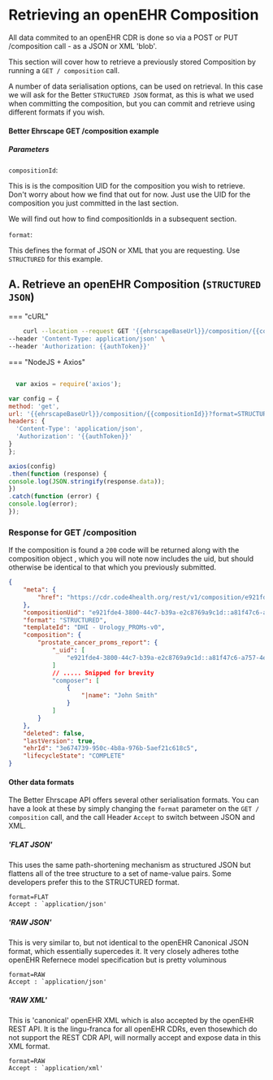# Retrieving an openEHR Composition

All data commited to an openEHR CDR is done so via a POST or PUT /composition call - as a JSON or XML 'blob'. 

This section will cover how to retrieve a previously stored Composition by running a `GET / composition` call.

A number of data serialisation options, can be used on retrieval. In this case we will ask for the Better `STRUCTURED JSON` format, as this is what we used when committing the composition, but you can commit and retrieve using different formats if you wish.

#### Better Ehrscape GET /composition example

##### Parameters

`compositionId`: 

This is is the composition UID for the composition you wish to retrieve. Don't worry about how we find that out for now. Just use the UID for the composition you just committed in the last section. 

We will find out how to find compositionIds in a subsequent section.

`format`:

This defines the format of JSON or XML that you are requesting. Use `STRUCTURED` for this example.


## A. Retrieve an openEHR Composition (`STRUCTURED JSON`)

=== "cURL"
  
  ```bash
      curl --location --request GET '{{ehrscapeBaseUrl}}/composition/{{compositionId}}?format=STRUCTURED' \
--header 'Content-Type: application/json' \
--header 'Authorization: {{authToken}}'
  ```


=== "NodeJS + Axios"
  ```js

    var axios = require('axios');

var config = {
  method: 'get',
  url: '{{ehrscapeBaseUrl}}/composition/{{compositionId}}?format=STRUCTURED',
  headers: { 
    'Content-Type': 'application/json', 
    'Authorization': '{{authToken}}'
  }
};

axios(config)
.then(function (response) {
  console.log(JSON.stringify(response.data));
})
.catch(function (error) {
  console.log(error);
});

```


### Response for GET /composition

If the composition is found a `200` code will be returned along with the composition object , which you will note now includes the uid, but should otherwise be identical to that which you previously submitted.

```json
{
    "meta": {
        "href": "https://cdr.code4health.org/rest/v1/composition/e921fde4-3800-44c7-b39a-e2c8769a9c1d::a81f47c6-a757-4e34-b644-3ccc62b4a01c::1"
    },
    "compositionUid": "e921fde4-3800-44c7-b39a-e2c8769a9c1d::a81f47c6-a757-4e34-b644-3ccc62b4a01c::1",
    "format": "STRUCTURED",
    "templateId": "DHI - Urology_PROMs-v0",
    "composition": {
        "prostate_cancer_proms_report": {
            "_uid": [
                "e921fde4-3800-44c7-b39a-e2c8769a9c1d::a81f47c6-a757-4e34-b644-3ccc62b4a01c::1"
            ]
            // ..... Snipped for brevity
            "composer": [
                {
                    "|name": "John Smith"
                }
            ]
        }
    },
    "deleted": false,
    "lastVersion": true,
    "ehrId": "3e674739-950c-4b8a-976b-5aef21c618c5",
    "lifecycleState": "COMPLETE"
}
```

#### Other data formats

The Better Ehrscape API offers several other serialisation formats. You can have a look at these by simply changing the `format` parameter on the `GET / composition` call, and the call Header `Accept` to switch between JSON and XML.


##### 'FLAT JSON'

This uses the same path-shortening mechanism as structured JSON but flattens all of the tree structure to a set of name-value pairs. Some developers prefer this to the STRUCTURED format.

```
format=FLAT
Accept : `application/json'

```
##### 'RAW JSON'

This is very similar to, but not identical to the openEHR Canonical JSON format, which essentially supercedes it. It very closely adheres tothe openEHR Refernece model specification but is pretty voluminous

```
format=RAW
Accept : `application/json'
```

##### 'RAW XML'

This is 'canonical' openEHR XML which is also accepted by the openEHR REST  API. It is the lingu-franca for all openEHR CDRs, even thosewhich do not support the REST CDR API, will normally accept and expose data in this XML format. 

```
format=RAW
Accept : `application/xml'
```









